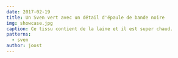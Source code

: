 ```yaml
---
date: 2017-02-19
title: Un Sven vert avec un détail d'épaule de bande noire
img: showcase.jpg
caption: Ce tissu contient de la laine et il est super chaud.
patterns:
  - sven
author: joost
---
```


